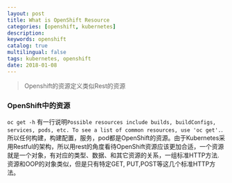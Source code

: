 ```yaml
---
layout: post
title: What is OpenShift Resource
categories: [openshift, kubernetes]
description: 
keywords: openshift
catalog: true
multilingual: false
tags: kubernetes, openshift
date: 2018-01-08
---
```

> Openshift的资源定义类似Rest的资源

### OpenShift中的资源
`oc get -h` 有一行说明`Possible resources include builds, buildConfigs, services, pods, etc. To see a list of common
resources, use 'oc get'.`. 所以任何构建，构建配置，服务，pod都是OpenShift的资源。由于Kubernetes采用Restful的架构，所以用rest的角度看待OpenShift资源应该更加合适，一个资源就是一个对象，有对应的类型、数据、和其它资源的关系，一组标准HTTP方法. 资源和OOP的对象类似，但是只有特定GET, PUT,POST等这几个标准HTTP方法。
